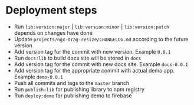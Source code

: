 # Deployment steps

- Run `lib:version:major` | `lib:version:minor` | `lib:version:patch` depends on changes have done
- Update `projects/ngx-drag-resize/CHANGELOG.md` according to the future version
- Add version tag for the commit with new version. Example `0.0.1`
- Run `docs:lib` to build docs site will be stored in `docs`
- Add version tag for the commit with new docs site. Example `docs-0.0.1`
- Add version tag for the appropriate commit with actual demo app. Example `demo-0.0.1`
- Push all commits and tags to the `master` branch
- Run `publish:lib` for publishing library to npm registry
- Run `deploy:demo` for publishing demo to firebase
